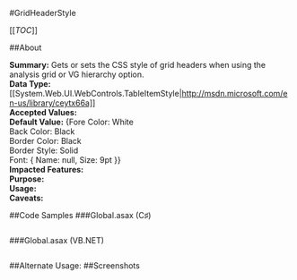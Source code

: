 #GridHeaderStyle

[[_TOC_]]

##About

**Summary:**  Gets or sets the CSS style of grid headers when using the analysis grid or VG hierarchy option.   
**Data Type:** [[System.Web.UI.WebControls.TableItemStyle|http://msdn.microsoft.com/en-us/library/ceytx66a]]  
**Accepted Values:**   
**Default Value:** {Fore Color: White<br>Back Color: Black<br>Border Color: Black<br>Border Style: Solid<br>Font: { Name: null, Size: 9pt }}  
**Impacted Features:**   
**Purpose:**   
**Usage:**   
**Caveats:**   

##Code Samples
###Global.asax (C♯)

```csharp
```

###Global.asax (VB.NET)

```visualbasic
```
##Alternate Usage: 
##Screenshots
